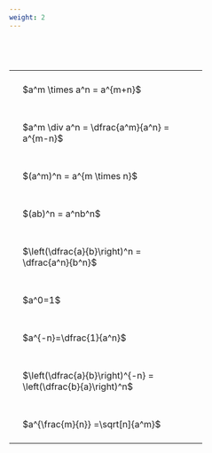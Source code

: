 ```yaml
---
weight: 2
---
```


#  
<br>
<style type="text/css">
#T_4c3c8 th.col_heading {
  text-align: left;
  font-size: 1em;
}
#T_4c3c8 td {
  text-align: left;
  font-size: 1em;
  padding: 1.5em;
}
#T_4c3c8_row0_col0, #T_4c3c8_row1_col0, #T_4c3c8_row2_col0, #T_4c3c8_row3_col0, #T_4c3c8_row4_col0, #T_4c3c8_row5_col0, #T_4c3c8_row6_col0, #T_4c3c8_row7_col0, #T_4c3c8_row8_col0 {
  width: 300px;
  white-space: pre-wrap;
}
</style>
<table id="T_4c3c8">
  <thead>
  </thead>
  <tbody>
    <tr>
      <td id="T_4c3c8_row0_col0" class="data row0 col0" >$a^m \times a^n = a^{m+n}$</td>
    </tr>
    <tr>
      <td id="T_4c3c8_row1_col0" class="data row1 col0" >$a^m \div a^n = \dfrac{a^m}{a^n} = a^{m-n}$</td>
    </tr>
    <tr>
      <td id="T_4c3c8_row2_col0" class="data row2 col0" >$(a^m)^n = a^{m \times n}$</td>
    </tr>
    <tr>
      <td id="T_4c3c8_row3_col0" class="data row3 col0" >$(ab)^n = a^nb^n$</td>
    </tr>
    <tr>
      <td id="T_4c3c8_row4_col0" class="data row4 col0" >$\left(\dfrac{a}{b}\right)^n = \dfrac{a^n}{b^n}$</td>
    </tr>
    <tr>
      <td id="T_4c3c8_row5_col0" class="data row5 col0" >$a^0=1$</td>
    </tr>
    <tr>
      <td id="T_4c3c8_row6_col0" class="data row6 col0" >$a^{-n}=\dfrac{1}{a^n}$</td>
    </tr>
    <tr>
      <td id="T_4c3c8_row7_col0" class="data row7 col0" >$\left(\dfrac{a}{b}\right)^{-n} = \left(\dfrac{b}{a}\right)^n$</td>
    </tr>
    <tr>
      <td id="T_4c3c8_row8_col0" class="data row8 col0" >$a^{\frac{m}{n}} =\sqrt[n]{a^m}$</td>
    </tr>
  </tbody>
</table>
